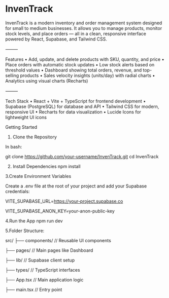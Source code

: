 # InvenTrack

InvenTrack is a modern inventory and order management system designed for small to medium businesses. It allows you to manage products, monitor stock levels, and place orders — all in a clean, responsive interface powered by React, Supabase, and Tailwind CSS.

⸻

Features
	•	Add, update, and delete products with SKU, quantity, and price
	•	Place orders with automatic stock updates
	•	Low stock alerts based on threshold values
	•	Dashboard showing total orders, revenue, and top-selling products
	•	Sales velocity insights (units/day) with radial charts
	•	Analytics using visual charts (Recharts)

⸻

Tech Stack
	•	React + Vite + TypeScript for frontend development
	•	Supabase (PostgreSQL) for database and API
	•	Tailwind CSS for modern, responsive UI
	•	Recharts for data visualization
	•	Lucide Icons for lightweight UI icons
 
Getting Started

1. Clone the Repository

In bash:

git clone https://github.com/your-username/InvenTrack.git
cd InvenTrack

2. Install Dependencies
  npm install

3.Create Environment Variables

Create a .env file at the root of your project and add your Supabase credentials:

VITE_SUPABASE_URL=https://your-project.supabase.co

VITE_SUPABASE_ANON_KEY=your-anon-public-key

4.Run the App
npm run dev

5.Folder Structure:

src/
├── components/       // Reusable UI components

├── pages/            // Main pages like Dashboard

├── lib/              // Supabase client setup

├── types/            // TypeScript interfaces

├── App.tsx           // Main application logic

├── main.tsx          // Entry point
